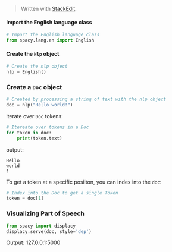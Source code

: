 > Written with [StackEdit](https://stackedit.io/).

#### Import the English language class
```python
# Import the English language class
from spacy.lang.en import English
```
#### Create the `Nlp` object
```python
# Create the nlp object
nlp = English()
```
### Create a `Doc` object
```python
# Created by processing a string of text with the nlp object
doc = nlp("Hello world!")
```
iterate over `Doc` tokens:
```python
# Itereate over tokens in a Doc
for token in doc:
    print(token.text)
```
output:
```
Hello
world
!
```
To get a token at a specific posiiton, you can index into the `doc`:
```python
# Index into the Doc to get a single Token
token = doc[1]
```
### Visualizing Part of Speech

```python
from spacy import displacy
displacy.serve(doc, style='dep')
```
Output:
127.0.0.1:5000
<!--stackedit_data:
eyJoaXN0b3J5IjpbLTE0Mzg3MjExNTUsLTExMjM0OTQzMDAsOT
k0ODE4MDE2LDkyNTE0MDk5MiwxMzExNTEzNzMsNjc1NjYxNDQy
XX0=
-->